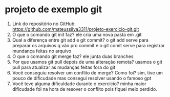 # projeto de exemplo git
1. Link do repositório no GitHub: https://github.com/mateussilva3311/projeto-exercicio-git.git
2. O que o comando git init faz? ele cria uma nova pasta em .git
3. Qual a diferença entre git add e git commit? o git add serve para preparar os arquivos q vão pro commit e o git comit serve para registrar mundança feitas no arquivo
4. O que o comando git merge faz? ele junta duas branches
5. Por que usamos git pull depois de uma alteração remota? usamos o git pull para atualizar  as mudanças feitas fora do git
6. Você conseguiu resolver um conflito de merge? Como foi? sim, tive um pouco de dificudade mas consegui resolver usando o famoso gpt
7. Você teve alguma dificuldade durante o exercício? minha maior dificudade foi na hora de resover o conflito pois fiquei meio perdido.
